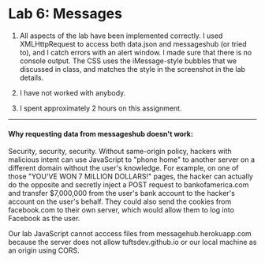 # Lab 6: Messages

1. All aspects of the lab have been implemented correctly. I used 
XMLHttpRequest to access both data.json and messageshub (or tried to),
and I catch errors with an alert window. I made sure that there is no 
console output. The CSS uses the iMessage-style bubbles that we 
discussed in class, and matches the style in the screenshot in the 
lab details.

2. I have not worked with anybody.

3. I spent approximately 2 hours on this assignment.

-----------

#### Why requesting data from messageshub doesn't work:

Security, security, security. Without same-origin policy, hackers 
with malicious intent can use JavaScript to "phone home" to another 
server on a different domain without the user's knowledge. For 
example, on one of those "YOU'VE WON 7 MILLION DOLLARS!" pages, the 
hacker can actually do the opposite and secretly inject a POST request
to bankofamerica.com and transfer $7,000,000 from the user's bank 
account to the hacker's account on the user's behalf. They could also 
send the cookies from facebook.com to their own server, which would 
allow them to log into Facebook as the user.

Our lab JavaScript cannot acccess files from messagehub.herokuapp.com 
because the server does not allow tuftsdev.github.io or our local 
machine as an origin using CORS.
